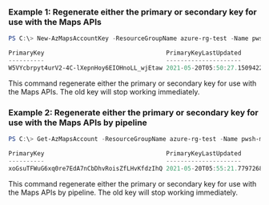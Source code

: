 ### Example 1: Regenerate either the primary or secondary key for use with the Maps APIs
```powershell
PS C:\> New-AzMapsAccountKey -ResourceGroupName azure-rg-test -Name pwsh-mapsAccount01 -KeyType primary

PrimaryKey                                  PrimaryKeyLastUpdated        SecondaryKey                                SecondaryKeyLastUpdated
----------                                  ---------------------        ------------                                -----------------------
W5VYcbrpyt4urV2-4C-lXepnHoy6EIOHnoLL_wjEtaw 2021-05-20T05:50:27.1509422Z zi6W1bw4zIYLjDj_DRRrC3jBkX-APgBebwx4cZBKJOU 2021-05-20T05:41:03.452571Z
```

This command regenerate either the primary or secondary key for use with the Maps APIs.
The old key will stop working immediately.

### Example 2: Regenerate either the primary or secondary key for use with the Maps APIs by pipeline
```powershell
PS C:\> Get-AzMapsAccount -ResourceGroupName azure-rg-test -Name pwsh-mapsAccount01 | New-AzMapsAccountKey -KeyType primary

PrimaryKey                                  PrimaryKeyLastUpdated        SecondaryKey                                SecondaryKeyLastUpdated
----------                                  ---------------------        ------------                                -----------------------
xoGsuTFWuG6xq0re7EdA7nCbDhvRoisZfLHvKfdzIhQ 2021-05-20T05:55:21.7797268Z zi6W1bw4zIYLjDj_DRRrC3jBkX-APgBebwx4cZBKJOU 2021-05-20T05:41:03.452571Z
```

This command regenerate either the primary or secondary key for use with the Maps APIs by pipeline.
The old key will stop working immediately.

